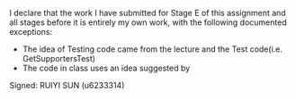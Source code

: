 I declare that the work I have submitted for Stage E of this assignment and all stages before it is entirely my own work, with the
following documented exceptions:
* The idea of Testing code came from the lecture and the Test code(i.e. GetSupportersTest)
* The code in class <updatePlacementTest><getCardTest><SortCardTest> uses an idea suggested by <TestUtility>

Signed: RUIYI SUN (u6233314)

